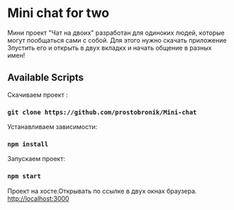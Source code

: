 # Mini chat for two

Мини проект "Чат на двоих" разработан для одиноких людей, которые могут пообщаться сами с собой.
Для этого нужно скачать приложение
Зпустить его и открыть в двух вкладкх и начать общение в разных имен!

## Available Scripts

Скачиваем проект :

### `git clone https://github.com/prostobronik/Mini-chat`

Устанавливаем зависимости:

### `npm install`

Запускаем проект:

### `npm start`

Проект на хосте.Открывать по ссылке в двух окнах браузера.
[http://localhost:3000](http://localhost:3000)
